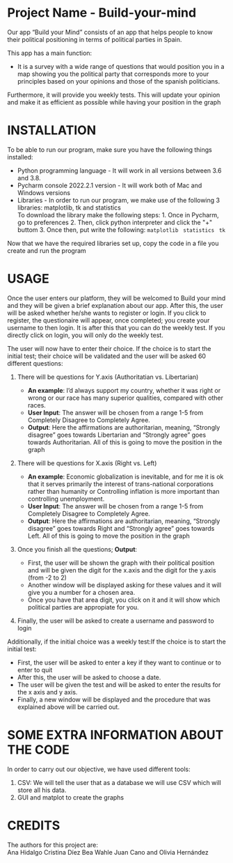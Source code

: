 # Project Name - Build-your-mind
Our app “Build your Mind” consists of an app that helps people to know their political positioning in terms of political parties in Spain.

This app has a main function:
  - It is a survey with a wide range of questions that would position you in a map showing you the political party that corresponds more to your principles based on your opinions and those of the spanish politicians. 

Furthermore, it will provide you weekly tests. This will update your opinion and make it as efficient as possible while having your position in the graph


# INSTALLATION
To be able to run our program, make sure you have the following things installed:

  - Python programming language - It will work in all versions between 3.6 and 3.8. 
  - Pycharm console 2022.2.1 version - It will work both of Mac and Windows versions
  - Libraries - In order to run our program, we make use of the following 3 libraries: matplotlib, tk and statistics  
        To download the library make the following steps:
        1. Once in Pycharm, go to preferences
        2. Then, click python interpreter and click the "+" buttom
        3. Once then, put write the following:
    ```matplotlib ``` 
    ```statistics ```
    ```tk ```
  
  Now that we have the required libraries set up, copy the code in a file you create and run the program

# USAGE
Once the user enters our platform, they will be welcomed to Build your mind and they will be given a brief explanation about our app.
After this, the user will be asked whether he/she wants to register or login. If you click to register, the questionaire will appear, once completed; you create your username to then login. It is after this that you can do the weekly test. If you directly click on login, you will only do the weekly test. 
 
The user will now have to enter their choice. If the choice is to start the initial test; their choice will be  validated and the user will be asked 60 different questions:


1) There will be questions for Y.axis (Authoritatian vs. Libertarian) 
    - **An example**: I’d always support my country, whether it was right or wrong or our race has many superior qualities, compared with other races.
    - **User Input**: The answer will be chosen from a range 1-5 from Completely Disagree to Completely Agree.  
    - **Output**: Here the affirmations are authoritarian, meaning, “Strongly disagree” goes towards Libertarian and “Strongly agree” goes towards Authoritarian. All of this is going to move the position in the graph
  


2) There will be questions for X.axis (Right vs. Left)
     - **An example**: Economic globalization is inevitable, and for me it is ok that it serves primarily the interest of trans-national corporations rather than humanity or Controlling inflation is more important than controlling unemployment.
    - **User Input**: The answer will be chosen from a range 1-5 from Completely Disagree to Completely Agree.  
    - **Output**: Here the affirmations are authoritarian, meaning, “Strongly disagree” goes towards Right and “Strongly agree” goes towards Left. All of this is going to move the position in the graph
  



3) Once you finish all the questions; **Output**:
    - First, the user will be shown the graph with their political position and will be given the digit for the x.axis and the digit for the y.axis (from -2 to 2)
    - Another window will be displayed asking for these values and it will give you a number for a chosen area.   
    - Once you have that area digit, you click on it and it will show which political parties are appropiate for you.

4) Finally, the user will be asked to create a username and password to login








Additionally, if the initial choice was a weekly test:If the choice is to start the initial test:
- First, the user will be asked to enter a key if they want to continue or to enter to quit
- After this, the user will be asked to choose a date.  
 - The user will be given the test and will be asked to enter the results for the x axis and y axis.
 - Finally, a new window will be displayed and the procedure that was explained above will be carried out. 



# SOME EXTRA INFORMATION ABOUT THE CODE
In order to carry out our objective, we have used different tools:
1. CSV: We will tell the user that as a database we will use CSV which will store all his data.
 2. GUI and matplot to create the graphs


 

# CREDITS
The authors for this project are:   
Ana Hidalgo
Cristina Díez
Bea Wahle
Juan Cano and
Olivia Hernández  
